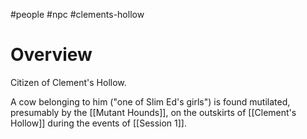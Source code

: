 #people #npc #clements-hollow 

# Overview
Citizen of Clement's Hollow.

A cow belonging to him ("one of Slim Ed's girls") is found mutilated, presumably by the [[Mutant Hounds]], on the outskirts of [[Clement's Hollow]] during the events of [[Session 1]].